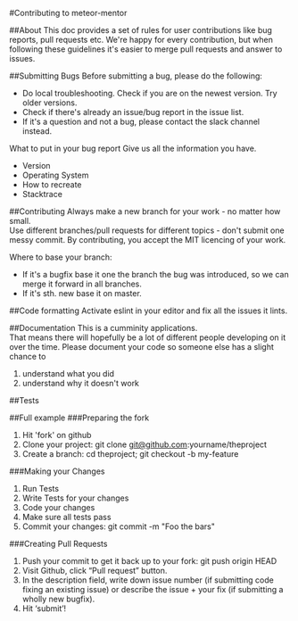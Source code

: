 #Contributing to meteor-mentor

##About
This doc provides a set of rules for user contributions like bug reports, pull requests etc.
We're happy for every contribution, but when following these guidelines it's easier to merge pull requests and answer to issues.

##Submitting Bugs
Before submitting a bug, please do the following:
* Do local troubleshooting. Check if you are on the newest version. Try older versions.
* Check if there's already an issue/bug report in the issue list.
* If it's a question and not a bug, please contact the slack channel instead.

What to put in your bug report
Give us all the information you have.
* Version
* Operating System
* How to recreate
* Stacktrace


##Contributing
Always make a new branch for your work - no matter how small.   
Use different branches/pull requests for different topics - don't submit one messy commit.
By contributing, you accept the MIT licencing of your work.

Where to base your branch:
* If it's a bugfix base it one the branch the bug was introduced, so we can merge it forward in all branches.
* If it's sth. new base it on master.

##Code formatting
Activate eslint in your editor and fix all the issues it lints.

[//]: # (add a section on ci, as soon as it's ready)

##Documentation
This is a cumminity applications.   
That means there will hopefully be a lot of different people developing on it over the time.
Please document your code so someone else has a slight chance to
1. understand what you did
2. understand why it doesn't work

##Tests

[//]: # (add a section about testing as soon as we know what testing we're gonna use)

##Full example
###Preparing the fork
1. Hit 'fork' on github
2. Clone your project: git clone git@github.com:yourname/theproject
3. Create a branch: cd theproject; git checkout -b my-feature
 
###Making your Changes
1. Run Tests
2. Write Tests for your changes
3. Code your changes
4. Make sure all tests pass
5. Commit your changes: git commit -m "Foo the bars"

###Creating Pull Requests

1. Push your commit to get it back up to your fork: git push origin HEAD
2. Visit Github, click “Pull request” button.
3. In the description field, write down issue number (if submitting code fixing an existing issue) or describe the issue + your fix (if submitting a wholly new bugfix).
4. Hit ‘submit’!

